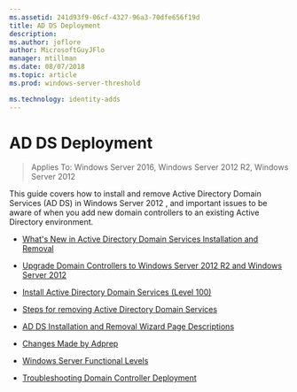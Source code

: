 ```yaml
---
ms.assetid: 241d93f9-06cf-4327-96a3-70dfe656f19d
title: AD DS Deployment
description:
ms.author: joflore
author: MicrosoftGuyJFlo
manager: mtillman
ms.date: 08/07/2018
ms.topic: article
ms.prod: windows-server-threshold

ms.technology: identity-adds
---
```


# AD DS Deployment

>Applies To: Windows Server 2016, Windows Server 2012 R2, Windows Server 2012

This guide covers how to install and remove Active Directory Domain Services (AD DS) in  Windows Server 2012 , and important issues to be aware of when you add new domain controllers to an existing Active Directory environment.  
  
- [What's New in Active Directory Domain Services Installation and Removal](../../ad-ds/deploy/What-s-New-in-Active-Directory-Domain-Services-Installation-and-Removal.md)  
  
- [Upgrade Domain Controllers to Windows Server 2012 R2 and Windows Server 2012](../../ad-ds/deploy/Upgrade-Domain-Controllers-to-Windows-Server-2012-R2-and-Windows-Server-2012.md)  
  
- [Install Active Directory Domain Services &#40;Level 100&#41;](../../ad-ds/deploy/Install-Active-Directory-Domain-Services--Level-100-.md)  
  
- [Steps for removing Active Directory Domain Services](assetId:///99b97af0-aa7e-41ed-8c81-4eee6c03eb4c)  
  
- [AD DS Installation and Removal Wizard Page Descriptions](../../ad-ds/deploy/AD-DS-Installation-and-Removal-Wizard-Page-Descriptions.md)  
  
- [Changes Made by Adprep](../../ad-ds/deploy/adprep/Changes-Made-by-Adprep.md)  

- [Windows Server Functional Levels](ad-ds/active-directory-functional-levels.md)
  
- [Troubleshooting Domain Controller Deployment](../../ad-ds/deploy/Troubleshooting-Domain-Controller-Deployment.md)  
